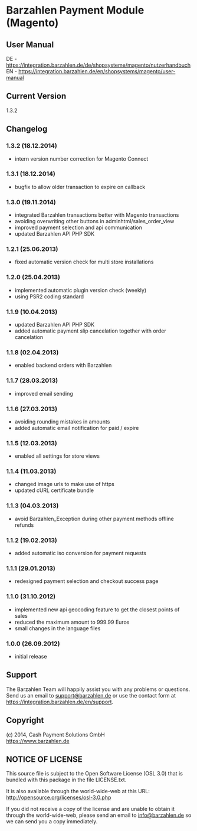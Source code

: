 # Barzahlen Payment Module (Magento)

## User Manual
DE - https://integration.barzahlen.de/de/shopsysteme/magento/nutzerhandbuch  
EN - https://integration.barzahlen.de/en/shopsystems/magento/user-manual

## Current Version
1.3.2

## Changelog

### 1.3.2 (18.12.2014)
* intern version number correction for Magento Connect

### 1.3.1 (18.12.2014)
* bugfix to allow older transaction to expire on callback

### 1.3.0 (19.11.2014)
* integrated Barzahlen transactions better with Magento transactions
* avoiding overwriting other buttons in adminhtml/sales_order_view
* improved payment selection and api communication
* updated Barzahlen API PHP SDK

### 1.2.1 (25.06.2013)
* fixed automatic version check for multi store installations

### 1.2.0 (25.04.2013)
* implemented automatic plugin version check (weekly)
* using PSR2 coding standard

### 1.1.9 (10.04.2013)
* updated Barzahlen API PHP SDK
* added automatic payment slip cancelation together with order cancelation

### 1.1.8 (02.04.2013)
* enabled backend orders with Barzahlen

### 1.1.7 (28.03.2013)
* improved email sending

### 1.1.6 (27.03.2013)
* avoiding rounding mistakes in amounts
* added automatic email notification for paid / expire

### 1.1.5 (12.03.2013)
* enabled all settings for store views

### 1.1.4 (11.03.2013)
* changed image urls to make use of https
* updated cURL certificate bundle

### 1.1.3 (04.03.2013)
* avoid Barzahlen_Exception during other payment methods offline refunds

### 1.1.2 (19.02.2013)
* added automatic iso conversion for payment requests

### 1.1.1 (29.01.2013)
* redesigned payment selection and checkout success page

### 1.1.0 (31.10.2012)
* implemented new api geocoding feature to get the closest points of sales
* reduced the maximum amount to 999.99 Euros
* small changes in the language files

### 1.0.0 (26.09.2012)
* initial release

## Support
The Barzahlen Team will happily assist you with any problems or questions. Send us an email to support@barzahlen.de or use the contact form at https://integration.barzahlen.de/en/support.

## Copyright
(c) 2014, Cash Payment Solutions GmbH  
https://www.barzahlen.de

## NOTICE OF LICENSE
This source file is subject to the Open Software License (OSL 3.0) that is bundled with this package in the file LICENSE.txt.

It is also available through the world-wide-web at this URL: http://opensource.org/licenses/osl-3.0.php

If you did not receive a copy of the license and are unable to obtain it through the world-wide-web, please send an email to info@barzahlen.de so we can send you a copy immediately.
